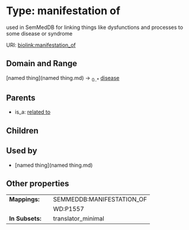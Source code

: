 
# Type: manifestation of


used in SemMedDB for linking things like dysfunctions and processes to some disease or syndrome

URI: [biolink:manifestation_of](https://w3id.org/biolink/vocab/manifestation_of)


## Domain and Range

[named thing](named thing.md) ->  <sub>0..*</sub> [disease](disease.md)

## Parents

 *  is_a: [related to](related_to.md)

## Children


## Used by

 * [named thing](named thing.md)

## Other properties

|  |  |  |
| --- | --- | --- |
| **Mappings:** | | SEMMEDDB:MANIFESTATION_OF |
|  | | WD:P1557 |
| **In Subsets:** | | translator_minimal |

